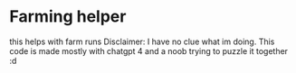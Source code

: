 # Farming helper
this helps with farm runs
Disclaimer:
I have no clue what im doing. This code is made mostly with chatgpt 4 and a noob trying to puzzle it together :d
